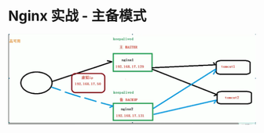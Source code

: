 # Nginx 实战 - 主备模式

![image-20220124111608078](markdown/Untitled.assets/image-20220124111608078.png)

